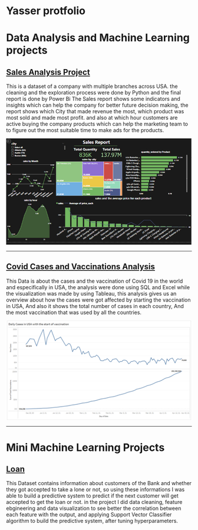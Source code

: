 # Yasser protfolio

# Data Analysis and Machine Learning projects

## [Sales Analysis Project](https://github.com/Yasserz12/Sales-Report)
This is a dataset of a company with multiple branches across USA. the cleaning and the exploration process were done by Python and the final report is done by Power Bi The Sales report shows some indicators and insights which can help the company for better future decision making, the report shows which City that made revenue the most, which product was most sold and made most profit. and also at which hour customers are active buying the company products which can help the marketing team to to figure out the most suitable time to make ads for the products.

![](/images/Sales_Vis.jpg)


-------------------------------------------------------------------------------------------------------------------------------------------------------------------------


## [Covid Cases and Vaccinations Analysis](https://github.com/Yasserz12/Cases_and_Vaccinations)

This Data is about the cases and the vaccination of Covid 19 in the world and especifically in USA, the analysis were done using SQL and Excel while the visualization was made by using Tableau, this analysis gives us an overview about how the cases were got affected by starting the vaccination in USA, And also it shows the total number of cases in each country, And the most vaccination that was used by all the countries.

![](/images/cases_with_start_vaccination.jpg)

-------------------------------------------------------------------------------------------------------------------------------------------------------------------------
# Mini Machine Learning Projects

## [Loan](https://github.com/Yasserz12/Loan-)

This Dataset contains information about customers of the Bank and whether they got accepted to take a lone or not, so using these informations I was able to build a predictive system to predict if the next customer will get accepted to get the loan or not. in the project I did data cleaning, feature ebgineering and data visualization to see better the correlation between each feature with the output, and applying Support Vector Classifier algorithm to build the predictive system, after tuning hyperparameters.


